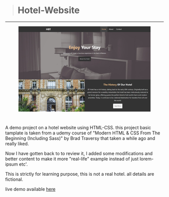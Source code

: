 > # Hotel-Website

---

<p align="center">
  <img src="https://github.com/MeirJC/Personal-Portfolio-Page---Meir-J-cohen/blob/main/images/projects-preview/HBT-Screenshot.jpg" width="420" title="Opening Screen" alt="Page Layot">
</p>

#

A demo project on a hotel website using HTML-CSS.
this project basic tamplate is taken from a udemy course of "Modern HTML & CSS From The Beginning (Including Sass)" by Brad Traversy that taken a while ago and really liked.

Now I have gotten back to to review it, I added some modifications and better content to make it more "real-life" example instead of just lorem-ipsum etc'.

This is strictly for learning purpose, this is not a real hotel. all details are fictional.

live demo available [here](https://hotel-bt-website-meirjc.netlify.app/)

